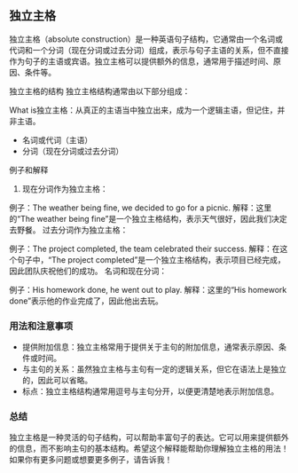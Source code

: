 ## 独立主格
独立主格（absolute construction）是一种英语句子结构，它通常由一个名词或代词和一个分词（现在分词或过去分词）组成，表示与句子主语的关系，但不直接作为句子的主语或宾语。独立主格可以提供额外的信息，通常用于描述时间、原因、条件等。

独立主格的结构
独立主格结构通常由以下部分组成：

What is独立主格：从真正的主语当中独立出来，成为一个逻辑主语，但记住，并非主语。

- 名词或代词（主语）
- 分词（现在分词或过去分词）

例子和解释
1. 现在分词作为独立主格：

例子：The weather being fine, we decided to go for a picnic.
解释：这里的“The weather being fine”是一个独立主格结构，表示天气很好，因此我们决定去野餐。
过去分词作为独立主格：

例子：The project completed, the team celebrated their success.
解释：在这个句子中，“The project completed”是一个独立主格结构，表示项目已经完成，因此团队庆祝他们的成功。
名词和现在分词：

例子：His homework done, he went out to play.
解释：这里的“His homework done”表示他的作业完成了，因此他出去玩。

### 用法和注意事项
- 提供附加信息：独立主格常用于提供关于主句的附加信息，通常表示原因、条件或时间。
- 与主句的关系：虽然独立主格与主句有一定的逻辑关系，但它在语法上是独立的，因此可以省略。
- 标点：独立主格结构通常用逗号与主句分开，以便更清楚地表示附加信息。
### 总结
独立主格是一种灵活的句子结构，可以帮助丰富句子的表达。它可以用来提供额外的信息，而不影响主句的基本结构。希望这个解释能帮助你理解独立主格的用法！如果你有更多问题或想要更多例子，请告诉我！